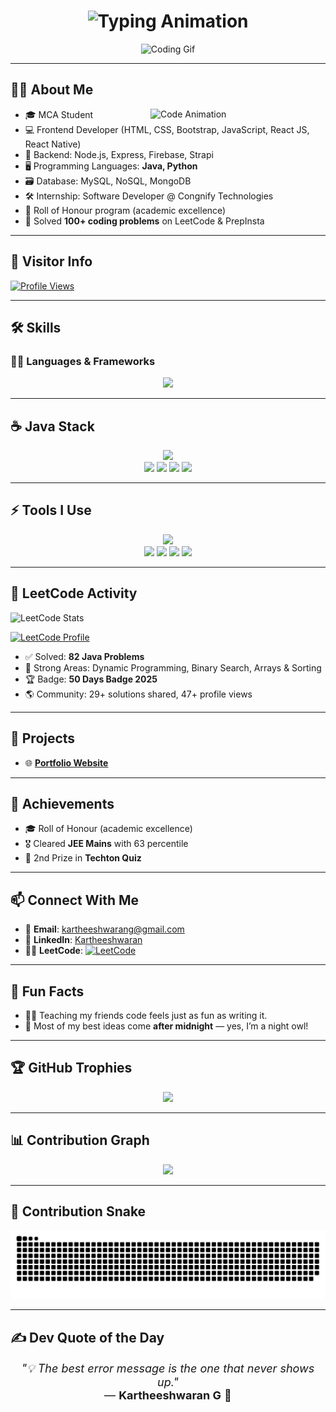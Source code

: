 <h1 align="center">
  <img src="https://readme-typing-svg.demolab.com?font=Fira+Code&weight=600&size=28&pause=1000&color=FF5733&center=true&vCenter=true&width=700&lines=👋+Hey!+I'm+Kartheeshwaran+G;💻+Full+Stack+Developer;🚀+Tech+Explorer+%26+Innovator;🎯+Problem+Solver+on+LeetCode" alt="Typing Animation" />
</h1>

<p align="center">
  <img src="https://media.giphy.com/media/qgQUggAC3Pfv687qPC/giphy.gif" width="400" alt="Coding Gif"/>
</p>

---

## 🙋‍♂️ About Me  

<img align="right" src="https://media.giphy.com/media/VTtANKl0beDFQRLDTh/giphy.gif" width="280" alt="Code Animation"/>

- 🎓 MCA Student  
- 💻 Frontend Developer (HTML, CSS, Bootstrap, JavaScript, React JS, React Native)  
- 🔁 Backend: Node.js, Express, Firebase, Strapi  
- 🖥️ Programming Languages: **Java, Python**  
- 🗃️ Database: MySQL, NoSQL, MongoDB  
- 🛠 Internship: Software Developer @ Congnify Technologies  
- 🏅 Roll of Honour program (academic excellence)  
- 🧠 Solved **100+ coding problems** on LeetCode & PrepInsta  

---

## 👀 Visitor Info  

[![Profile Views](https://u8views.com/api/v1/github/profiles/141849208/views/day-week-month-total-count.svg)](https://u8views.com/github/Kartheeshmca)

---

## 🛠 Skills  

### 👨‍💻 Languages & Frameworks  
<p align="center">
  <img src="https://skillicons.dev/icons?i=html,css,js,react,nextjs,nodejs,express,mysql,firebase,r,python" />
</p>

---

## ☕ Java Stack  
<p align="center">
  <img src="https://skillicons.dev/icons?i=java" />
  <br/>
  <img src="https://img.shields.io/badge/Framework-SpringBoot-6DB33F?style=for-the-badge&logo=springboot&logoColor=white" />
  <img src="https://img.shields.io/badge/Library-Hibernate-59666C?style=for-the-badge&logo=hibernate&logoColor=white" />
  <img src="https://img.shields.io/badge/Build-Maven-C71A36?style=for-the-badge&logo=apachemaven&logoColor=white" />
  <img src="https://img.shields.io/badge/Database-MySQL-4479A1?style=for-the-badge&logo=mysql&logoColor=white" />
</p>

---

## ⚡ Tools I Use  
<p align="center">
  <img src="https://skillicons.dev/icons?i=vscode,git,github,postman,aws" /><br/>
  <img src="https://img.shields.io/badge/RStudio-75AADB?style=for-the-badge&logo=rstudio&logoColor=white" />
  <img src="https://img.shields.io/badge/CorelDRAW-00A500?style=for-the-badge&logo=coreldraw&logoColor=white" />
  <img src="https://img.shields.io/badge/Blender-F5792A?style=for-the-badge&logo=blender&logoColor=white" />
  <img src="https://img.shields.io/badge/MS%20Office-D83B01?style=for-the-badge&logo=microsoftoffice&logoColor=white" />
</p>

---

## 🧩 LeetCode Activity  

![LeetCode Stats](https://leetcard.jacoblin.cool/kartheesh_18?theme=dark&font=Source%20Code%20Pro&ext=heatmap)

[![LeetCode Profile](https://img.shields.io/badge/LeetCode-Profile-FFA116?logo=leetcode&logoColor=black&style=for-the-badge)](https://leetcode.com/u/kartheesh_18/)

- ✅ Solved: **82 Java Problems**  
- 🔑 Strong Areas: Dynamic Programming, Binary Search, Arrays & Sorting  
- 🏆 Badge: **50 Days Badge 2025**  
- 🌎 Community: 29+ solutions shared, 47+ profile views  

---

## 🚀 Projects  
- 🌐 **[Portfolio Website](https://kartheeshmca.github.io/My_Portfolio/)**  

---

## 🏅 Achievements  
- 🎓 Roll of Honour (academic excellence)  
- 🎖 Cleared **JEE Mains** with 63 percentile  
- 🧩 2nd Prize in **Techton Quiz**  

---

## 📫 Connect With Me  

- 📧 **Email**: kartheeshwarang@gmail.com  
- 🔗 **LinkedIn**: [Kartheeshwaran](https://www.linkedin.com/in/kartheeshwaran-g-18v)  
- 🧑‍💻 **LeetCode**: [![LeetCode](https://img.shields.io/badge/kartheesh_18-FFA116?style=for-the-badge&logo=leetcode&logoColor=black)](https://leetcode.com/u/kartheesh_18/)  

---

## 🎉 Fun Facts  
- 🧑‍🏫 Teaching my friends code feels just as fun as writing it.  
- 🌙 Most of my best ideas come **after midnight** — yes, I’m a night owl!  

---

## 🏆 GitHub Trophies  
<p align="center">
  <img src="https://github-profile-trophy.vercel.app/?username=Kartheeshmca&theme=radical&no-frame=true&margin-w=15" />
</p>

---

## 📊 Contribution Graph  
<p align="center">
  <img src="https://github-readme-activity-graph.vercel.app/graph?username=Kartheeshmca&theme=github-dark&bg_color=0d1117&color=58a6ff&line=00f5a0&point=f5a623&area=true&hide_border=true" />
</p>

---

## 🐍 Contribution Snake  
<p align="center">
  <img src="https://github.com/Platane/snk/raw/output/github-contribution-grid-snake.svg" alt="snake gif" />
</p>

---

## ✍️ Dev Quote of the Day  
<p align="center" style="font-size:18px;">
  <em>"💡 The best error message is the one that never shows up."</em><br/>
  — <strong>Kartheeshwaran G</strong> 🚀
</p>
